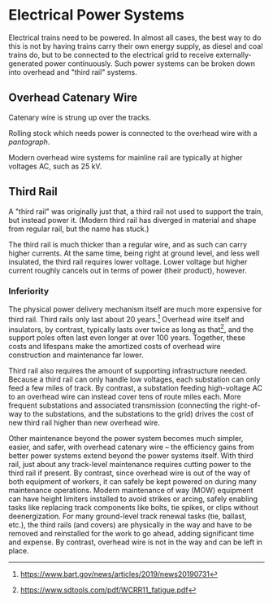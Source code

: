 # Electrical Power Systems

Electrical trains need to be powered.
In almost all cases, the best way to do this is not by having trains carry their own energy supply, as diesel and coal trains do, but to be connected to the electrical grid to receive externally-generated power continuously.
Such power systems can be broken down into overhead and "third rail" systems.

## Overhead Catenary Wire

Catenary wire is strung up over the tracks.

Rolling stock which needs power is connected to the overhead wire with a *pantograph*.

Modern overhead wire systems for mainline rail are typically at higher voltages AC, such as 25 kV.

## Third Rail

A "third rail" was originally just that, a third rail not used to support the train, but instead power it.
(Modern third rail has diverged in material and shape from regular rail, but the name has stuck.)

The third rail is much thicker than a regular wire, and as such can carry higher currents.
At the same time, being right at ground level, and less well insulated, the third rail requires lower voltage.
Lower voltage but higher current roughly cancels out in terms of power (their product), however.

### Inferiority

The physical power delivery mechanism itself are much more expensive for third rail.
Third rails only last about 20 years.[^third-rail-bart]
Overhead wire itself and insulators, by contrast, typically lasts over twice as long as that[^overhead-wire-longevity],
and the support poles often last even longer at over 100 years.
Together, these costs and lifespans make the amortized costs of overhead wire construction and maintenance far lower.

[^third-rail-bart]: <https://www.bart.gov/news/articles/2019/news20190731>

[^overhead-wire-longevity]: <https://www.sdtools.com/pdf/WCRR11_fatigue.pdf>

Third rail also requires the amount of supporting infrastructure needed.
Because a third rail can only handle low voltages, each substation can only feed a few miles of track.
By contrast, a substation feeding high-voltage AC to an overhead wire can instead cover tens of route miles each.
More frequent substations and associated transmission (connecting the right-of-way to the substations, and the substations to the grid) drives the cost of new third rail higher than new overhead wire.

Other maintenance beyond the power system becomes much simpler, easier, and safer, with overhead catenary wire – the efficiency gains from better power systems extend beyond the power systems itself.
With third rail, just about any track-level maintenance requires cutting power to the third rail if present.
By contrast, since overhead wire is out of the way of both equipment of workers, it can safely be kept powered on during many maintenance operations.
Modern maintenance of way (MOW) equipment can have height limiters installed to avoid strikes or arcing, safely enabling tasks like replacing track components like bolts, tie spikes, or clips without deenergization.
For many ground-level track renewal tasks (tie, ballast, etc.), the third rails (and covers) are physically in the way and have to be removed and reinstalled for the work to go ahead, adding significant time and expense.
By contrast, overhead wire is not in the way and can be left in place.
